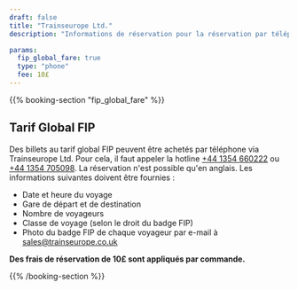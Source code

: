 ```yaml
---
draft: false
title: "Trainseurope Ltd."
description: "Informations de réservation pour la réservation par téléphone chez Trainseurope Ltd."

params:
  fip_global_fare: true
  type: "phone"
  fee: 10£
---
```


{{% booking-section "fip_global_fare" %}}

## Tarif Global FIP

Des billets au tarif global FIP peuvent être achetés par téléphone via Trainseurope Ltd. Pour cela, il faut appeler la hotline [+44 1354 660222](tel:+441354660222) ou [+44 1354 705098](tel:+441354705098). La réservation n'est possible qu'en anglais. Les informations suivantes doivent être fournies :

- Date et heure du voyage
- Gare de départ et de destination
- Nombre de voyageurs
- Classe de voyage (selon le droit du badge FIP)
- Photo du badge FIP de chaque voyageur par e-mail à [sales@trainseurope.co.uk](mailto:sales@trainseurope.co.uk)

**Des frais de réservation de 10£ sont appliqués par commande.**

{{% /booking-section %}}
